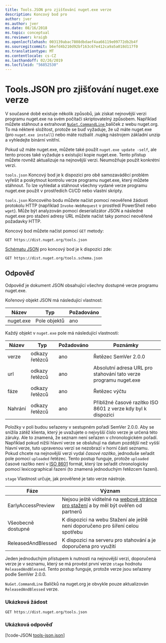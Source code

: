 ```yaml
---
title: Tools.JSON pro zjišťování nuget.exe verze
description: Koncový bod pro
author: jver
ms.author: jver
ms.date: 08/16/2018
ms.topic: conceptual
ms.reviewer: kraigb
ms.openlocfilehash: 003139abac7808dbdaef4aa66119e09772db2b4f
ms.sourcegitcommit: b6efd4b210d92bf163c67e412ca9a5a018d117f0
ms.translationtype: MT
ms.contentlocale: cs-CZ
ms.lasthandoff: 02/26/2019
ms.locfileid: "56852530"
---
```

# <a name="toolsjson-for-discovering-nugetexe-versions"></a>Tools.JSON pro zjišťování nuget.exe verze

V současné době existuje několik způsobů, jak získat nejnovější verzi programu nuget.exe na svém počítači skriptovatelný způsobem. Například můžete stáhnout a extrahovat [ `NuGet.CommandLine` ](https://www.nuget.org/packages/NuGet.CommandLine/) balíček z webu nuget.org. To má některé složitost, protože se buď vyžaduje, že už máte nuget.exe (pro `nuget.exe install`) nebo máte rozbalit .nupkg nástrojem základní unzip a vyhledejte binární vnitřní.

Pokud už máte nuget.exe, můžete také použít `nuget.exe update -self`, ale tento proces také vyžaduje s existující kopie nuget.exe. Tento přístup můžete rovněž aktualizuje na nejnovější verzi. Neumožňuje použít konkrétní verzi.

`tools.json` Koncový bod je k dispozici pro obě samozaváděcí problém vyřešit a poskytnout kontrolu verze programu nuget.exe, který můžete stáhnout. To lze vyhledat a stáhnout všechny vydané verze programu nuget.exe použít v prostředích CI/CD nebo vlastní skripty.

`tools.json` Koncového bodu můžete načíst pomocí neověřené žádosti protokolu HTTP (například `Invoke-WebRequest` v prostředí PowerShell nebo `wget`). Může být analyzován pomocí deserializátor JSON a následné nuget.exe pro stažení adresy URL můžete načíst taky pomocí neověřené požadavky HTTP.

Koncový bod můžete načíst pomocí `GET` metody:

    GET https://dist.nuget.org/tools.json

[Schématu JSON](http://json-schema.org/) pro koncový bod je k dispozici zde:

    GET https://dist.nuget.org/tools.schema.json

## <a name="response"></a>Odpověď

Odpověď je dokument JSON obsahující všechny dostupné verze programu nuget.exe.

Kořenový objekt JSON má následující vlastnost:

Název      | Typ             | Požadováno
--------- | ---------------- | --------
nuget.exe | Pole objektů | ano

Každý objekt v `nuget.exe` pole má následující vlastnosti:

Název     | Typ   | Požadováno | Poznámky
-------- | ------ | -------- | -----
verze  | odkazy řetězců | ano      | Řetězec SemVer 2.0.0
url      | odkazy řetězců | ano      | Absolutní adresa URL pro stahování tato verze programu nuget.exe
fáze    | odkazy řetězců | ano      | Řetězec výčtu
Nahrání | odkazy řetězců | ano      | Přibližné časové razítko ISO 8601 z verze kdy byl k dispozici

Položky v poli budou seřazeny v sestupném pořadí SemVer 2.0.0. Aby se snížila zátěž klienta, který je uvažujete o nejvyšší číslo verze je určená této záruky. Ale to znamená, že seznam není seřazen v chronologickém pořadí. Například pokud nižší hlavní verze se obsluhují na datum pozdější než vyšší hlavní verze, tuto upravenou verzí se nezobrazí v horní části seznamu. Pokud chcete na nejnovější verzi vydal *časové razítko*, jednoduše seřadit pole pomocí `uploaded` řetězec. Tento postup funguje, protože `uploaded` časové razítko není v [ISO 8601](https://www.iso.org/iso-8601-date-and-time-format.html) formát, který lze seřadit chronologicky pomocí lexicographical řazení (to znamená jednoduchým řetězcem řazení).

`stage` Vlastnost určuje, jak prověřené je tato verze nástroje. 

Fáze              | Význam
------------------ | ------
EarlyAccessPreview | Nejsou ještě viditelné na [webové stránce pro stažení](https://www.nuget.org/downloads) a by měl být ověřen od partnerů
Všeobecně dostupné           | K dispozici na webu Stažení ale ještě není doporučeno pro šíření celou spotřebu
ReleasedAndBlessed | K dispozici na serveru pro stahování a je doporučena pro využití

Jeden jednoduchým přístupem k nutnosti na nejnovější verzi, doporučená verze je v seznamu, který se má provést první verze `stage` hodnotu `ReleasedAndBlessed`. Tento postup funguje, protože verze jsou seřazeny podle SemVer 2.0.0.

`NuGet.CommandLine` Balíčků na nuget.org je obvykle pouze aktualizován `ReleasedAndBlessed` verze.

### <a name="sample-request"></a>Ukázková žádost

    GET https://dist.nuget.org/tools.json

### <a name="sample-response"></a>Ukázková odpověď

[!code-JSON [tools-json.json](./_data/tools-json.json)]
